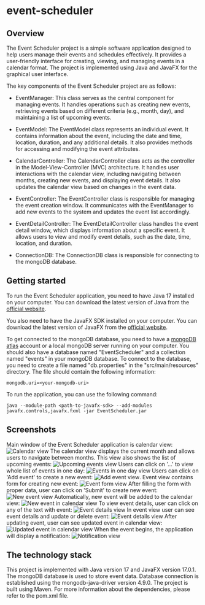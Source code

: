 # event-scheduler

## Overview

The Event Scheduler project is a simple software application designed to help users manage their events and schedules effectively. It provides a user-friendly interface for creating, viewing, and managing events in a calendar format. The project is implemented using Java and JavaFX for the graphical user interface.

The key components of the Event Scheduler project are as follows:

* EventManager: This class serves as the central component for managing events. 
It handles operations such as creating new events, retrieving events based on different criteria (e.g., month, day), and maintaining a list of upcoming events.

* EventModel: The EventModel class represents an individual event. 
It contains information about the event, including the date and time, location, duration, and any additional details. 
It also provides methods for accessing and modifying the event attributes.

* CalendarController: The CalendarController class acts as the controller in the Model-View-Controller (MVC) architecture. 
It handles user interactions with the calendar view, including navigating between months, creating new events, and displaying event details. 
It also updates the calendar view based on changes in the event data.

* EventController: The EventController class is responsible for managing the event creation window. 
It communicates with the EventManager to add new events to the system and updates the event list accordingly.

* EventDetailController: The EventDetailController class handles the event detail window, which displays information about a specific event. 
It allows users to view and modify event details, such as the date, time, location, and duration.

* ConnectionDB: The ConnectionDB class is responsible for connecting to the mongoDB database.

## Getting started

To run the Event Scheduler application, you need to have Java 17 installed on your computer. 
You can download the latest version of Java from the [official website](https://www.oracle.com/java/technologies/downloads/).

You also need to have the JavaFX SDK installed on your computer.
You can download the latest version of JavaFX from the [official website](https://gluonhq.com/products/javafx/).

To get connected to the mongoDB database, you need to have a [mongoDB atlas](https://www.mongodb.com/atlas/database) account or a local mongoDB server running on your computer.
You should also have a database named "EventScheduler" and a collection named "events" in your mongoDB database.
To connect to the database, you need to create a file named "db.properties" in the "src/main/resources" directory.
The file should contain the following information:

```
mongodb.uri=<your-mongodb-uri>
```

To run the application, you can use the following command:

```
java --module-path <path-to-javafx-sdk> --add-modules javafx.controls,javafx.fxml -jar EventScheduler.jar
```

## Screenshots

Main window of the Event Scheduler application is calendar view: ![Calendar view](images/calendar_view.png)
The calendar view displays the current month and allows users to navigate between months.
This view also shows the list of upcoming events: ![Upcoming events view](images/upcoming_event_view.png)
Users can click on '...' to view whole list of events in one day: ![Events in one day view](images/day_event_view.png)
Users can click on 'Add event' to create a new event: ![Add event view](images/add_new_event.png).
Event view contains form for creating new event: ![Event form view](images/add_new_event_view.png)
After filling the form with proper data, user can click on 'Submit' to create new event: ![New event view](images/filled_new_event.png)
Automatically, new event will be added to the calendar view: ![New event in calendar view](images/new_event_in_calendar_view.png)
To view event details, user can click on any of the text with event: ![Event details view](images/event_detail_view.png)
In event view user can see event details and update or delete event: ![Event details view](images/update_event_view.png)
After updating event, user can see updated event in calendar view: ![Updated event in calendar view](images/updated_event_in_calendar_view.png)
When the event begins, the application will display a notification: ![Notification view](images/notification_view.png)

## The technology stack

This project is implemented with Java version 17 and JavaFX version 17.0.1.
The mongoDB database is used to store event data. Database connection is established using the mongodb-java-driver version 4.9.0.
The project is built using Maven. For more information about the dependencies, please refer to the pom.xml file.
